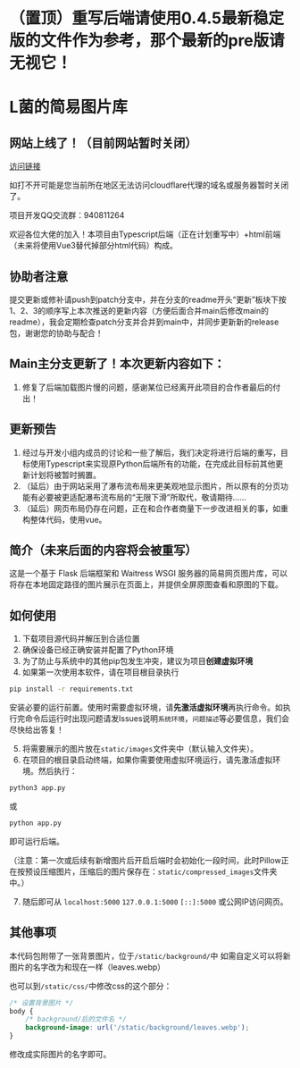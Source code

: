 # （置顶）重写后端请使用0.4.5最新稳定版的文件作为参考，那个最新的pre版请无视它！

# L菌的简易图片库

## 网站上线了！（目前网站暂时关闭）

[访问链接](https://photo.ybmq.us.kg/)

如打不开可能是您当前所在地区无法访问cloudflare代理的域名或服务器暂时关闭了。

项目开发QQ交流群：940811264

欢迎各位大佬的加入！本项目由Typescript后端（正在计划重写中）+html前端（未来将使用Vue3替代掉部分html代码）构成。

## 协助者注意

提交更新或修补请push到patch分支中，并在分支的readme开头“更新”板块下按1、2、3的顺序写上本次推送的更新内容（方便后面合并main后修改main的readme），我会定期检查patch分支并合并到main中，并同步更新新的release包，谢谢您的协助与配合！

## Main主分支更新了！本次更新内容如下：

1. 修复了后端加载图片慢的问题，感谢某位已经离开此项目的合作者最后的付出！

## 更新预告

1. 经过与开发小组内成员的讨论和一些了解后，我们决定将进行后端的重写，目标使用Typescript来实现原Python后端所有的功能，在完成此目标前其他更新计划将被暂时搁置。
2. （延后）由于网站采用了瀑布流布局来更美观地显示图片，所以原有的分页功能有必要被更适配瀑布流布局的“无限下滑”所取代，敬请期待……
3. （延后）网页布局仍存在问题，正在和合作者商量下一步改进相关的事，如重构整体代码，使用vue。

## 简介（未来后面的内容将会被重写）

这是一个基于 Flask 后端框架和 Waitress WSGI 服务器的简易网页图片库，可以将存在本地固定路径的图片展示在页面上，并提供全屏原图查看和原图的下载。

## 如何使用

1. 下载项目源代码并解压到合适位置
2. 确保设备已经正确安装并配置了Python环境
3. 为了防止与系统中的其他pip包发生冲突，建议为项目**创建虚拟环境**
4. 如果第一次使用本软件，请在项目根目录执行
```sh
pip install -r requirements.txt
```
安装必要的运行前置。使用时需要虚拟环境，请**先激活虚拟环境**再执行命令。如执行完命令后运行时出现问题请发Issues说明`系统环境`，`问题描述`等必要信息，我们会尽快给出答复！

5. 将需要展示的图片放在`static/images`文件夹中（默认输入文件夹）。
6. 在项目的根目录启动终端，如果你需要使用虚拟环境运行，请先激活虚拟环境。然后执行：
```sh
python3 app.py
```
或
```sh
python app.py
```

即可运行后端。

（注意：第一次或后续有新增图片后开启后端时会初始化一段时间，此时Pillow正在按预设压缩图片，压缩后的图片保存在：`static/compressed_images`文件夹中。）

7. 随后即可从 `localhost:5000` `127.0.0.1:5000` `[::]:5000` 或公网IP访问网页。

## 其他事项

本代码包附带了一张背景图片，位于`/static/background/`中
如需自定义可以将新图片的名字改为和现在一样（leaves.webp）

也可以到`/static/css/`中修改css的这个部分：

```css
/* 设置背景图片 */
body {
    /* background/后的文件名 */
    background-image: url('/static/background/leaves.webp');
}
```

修改成实际图片的名字即可。
